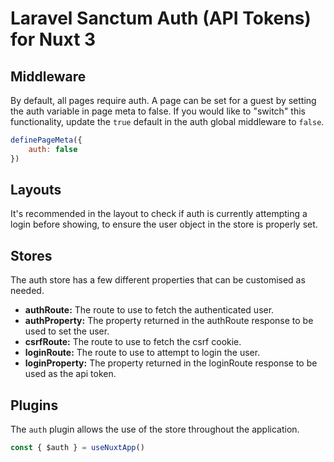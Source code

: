 # Laravel Sanctum Auth (API Tokens) for Nuxt 3

## Middleware
By default, all pages require auth. A page can be set for a guest by setting the auth variable in page meta to false. If you would like to "switch" this functionality, update the `true` default in the auth global middleware to `false`.
```js
definePageMeta({
    auth: false
})
```

## Layouts
It's recommended in the layout to check if auth is currently attempting a login before showing, to ensure the user object in the store is properly set.

## Stores
The auth store has a few different properties that can be customised as needed.
* **authRoute:** The route to use to fetch the authenticated user.
* **authProperty:** The property returned in the authRoute response to be used to set the user.
* **csrfRoute:** The route to use to fetch the csrf cookie.
* **loginRoute:** The route to use to attempt to login the user.
* **loginProperty:** The property returned in the loginRoute response to be used as the api token.

## Plugins
The `auth` plugin allows the use of the store throughout the application.
```js
const { $auth } = useNuxtApp()
```
